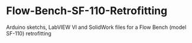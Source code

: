 # Flow-Bench-SF-110-Retrofitting
Arduino sketchs, LabVIEW VI and SolidWork files for a Flow Bench (model SF-110) retrofitting
